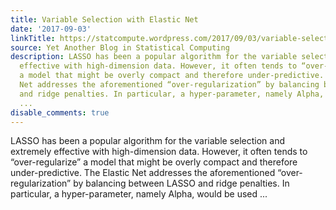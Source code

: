 ```yaml
---
title: Variable Selection with Elastic Net
date: '2017-09-03'
linkTitle: https://statcompute.wordpress.com/2017/09/03/variable-selection-with-elastic-net/
source: Yet Another Blog in Statistical Computing
description: LASSO has been a popular algorithm for the variable selection and extremely
  effective with high-dimension data. However, it often tends to “over-regularize”
  a model that might be overly compact and therefore under-predictive. The Elastic
  Net addresses the aforementioned “over-regularization” by balancing between LASSO
  and ridge penalties. In particular, a hyper-parameter, namely Alpha, would be used
  ...
disable_comments: true
---
```

LASSO has been a popular algorithm for the variable selection and extremely effective with high-dimension data. However, it often tends to “over-regularize” a model that might be overly compact and therefore under-predictive. The Elastic Net addresses the aforementioned “over-regularization” by balancing between LASSO and ridge penalties. In particular, a hyper-parameter, namely Alpha, would be used ...